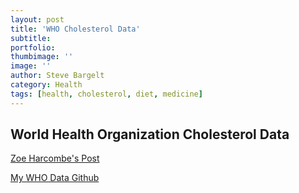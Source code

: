 ```yaml
---
layout: post
title: 'WHO Cholesterol Data'
subtitle: 
portfolio:  
thumbimage: ''
image: ''
author: Steve Bargelt
category: Health
tags: [health, cholesterol, diet, medicine]
---
```

## World Health Organization Cholesterol Data 

[Zoe Harcombe's Post](http://www.zoeharcombe.com/2010/11/cholesterol-heart-disease-there-is-a-relationship-but-its-not-what-you-think/)

[My WHO Data Github](https://github.com/stevebargelt/WHO-Data)

